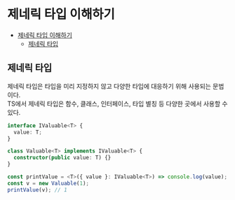 # 제네릭 타입 이해하기

- [제네릭 타입 이해하기](#제네릭-타입-이해하기)
  - [제네릭 타입](#제네릭-타입)

## 제네릭 타입

제네릭 타입은 타입을 미리 지정하지 않고 다양한 타입에 대응하기 위해 사용되는 문법이다.  
TS에서 제네릭 타입은 함수, 클래스, 인터페이스, 타입 별칭 등 다양한 곳에서 사용할 수 있다.

```ts
interface IValuable<T> {
  value: T;
}

class Valuable<T> implements IValuable<T> {
  constructor(public value: T) {}
}

const printValue = <T>({ value }: IValuable<T>) => console.log(value);
const v = new Valuable(1);
printValue(v); // 1
```
